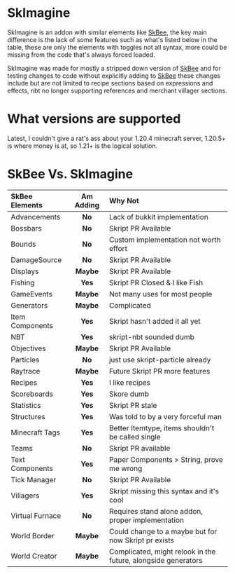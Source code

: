 # SkImagine

SkImagine is an addon with similar elements like [SkBee](https://github.com/ShaneBeee/SkBee), the key main difference
is the lack of some features such as what's listed below in the table, these are only the elements with toggles not all syntax, more could be missing from the code that's always forced loaded.


SkImagine was made for mostly a stripped down version of [SkBee](https://github.com/ShaneBeee/SkBee) and for testing changes to code without explicitly adding to [SkBee](https://github.com/ShaneBeee/SkBee) these changes include but are not limited to recipe sections based on expressions and effects, nbt no longer supporting references and merchant villager sections.


# What versions are supported
Latest, I couldn't give a rat's ass about your 1.20.4 minecraft server, 1.20.5+ is where money is at, so 1.21+ is the logical solution.


# SkBee Vs. SkImagine

| SkBee Elements  | Am Adding | Why Not                                                       |
|:----------------|:---------:|:--------------------------------------------------------------|
| Advancements    |  **No**   | Lack of bukkit implementation                                 |
| Bossbars        |  **No**   | Skript PR Available                                           |
| Bounds          |  **No**   | Custom implementation not worth effort                        |
| DamageSource    |  **No**   | Skript PR Available                                           |
| Displays        | **Maybe** | Skript PR Available                                           |
| Fishing         |  **Yes**  | Skript PR Closed & I like Fish                                |
| GameEvents      | **Maybe** | Not many uses for most people                                 |
| Generators      | **Maybe** | Complicated                                                   |
| Item Components |  **Yes**  | Skript hasn't added it all yet                                |
| NBT             |  **Yes**  | skript-nbt sounded dumb                                       |
| Objectives      | **Maybe** | Skript PR Available                                           |
| Particles       |  **No**   | just use skript-particle already                              |
| Raytrace        | **Maybe** | Future Skript PR more features                                |
| Recipes         |  **Yes**  | I like recipes                                                |
| Scoreboards     |  **Yes**  | Skore dumb                                                    |
| Statistics      |  **Yes**  | Skript PR stale                                               |
| Structures      |  **Yes**  | Was told to by a very forceful man                            |
| Minecraft Tags  |  **Yes**  | Better Itemtype, items shouldn't be called single             |
| Teams           |  **No**   | Skript PR available                                           |
| Text Components |  **Yes**  | Paper Components > String, prove me wrong                     |
| Tick Manager    |  **No**   | Skript PR Available                                           |
| Villagers       |  **Yes**  | Skript missing this syntax and it's cool                      |
| Virtual Furnace |  **No**   | Requires stand alone addon, proper implementation             |
| World Border    | **Maybe** | Could change to a maybe but for now Skript pr exists          |
| World Creator   | **Maybe** | Complicated, might relook in the future, alongside generators |
